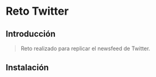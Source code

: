 # Reto Twitter

## Introducción

> Reto realizado para replicar el newsfeed de Twitter.

## Instalación


